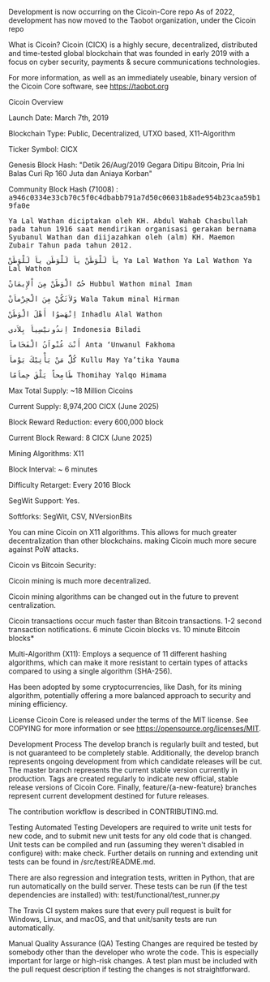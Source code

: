 Development is now occurring on the Cicoin-Core repo
As of 2022, development has now moved to the Taobot organization, under the Cicoin repo


What is Cicoin?
Cicoin (CICX) is a highly secure, decentralized, distributed and time-tested global blockchain that was founded in early 2019 with a focus on cyber security, payments & secure communications technologies.

For more information, as well as an immediately useable, binary version of the Cicoin Core software, see https://taobot.org

Cicoin Overview

Launch Date: March 7th, 2019

Blockchain Type: Public, Decentralized, UTXO based, X11-Algorithm

Ticker Symbol: CICX

Genesis Block Hash: "Detik 26/Aug/2019 Gegara Ditipu Bitcoin, Pria Ini Balas Curi Rp 160 Juta dan Aniaya Korban"

Community Block Hash (71008) : <tt>a946c0334e33cb70c5f0c4dbabb791a7d50c06031b8ade954b23caa59b19fa0e</tt>

<tt>
Ya Lal Wathan diciptakan oleh KH. Abdul Wahab Chasbullah pada tahun 1916 saat mendirikan organisasi gerakan bernama Syubanul Wathan dan diijazahkan oleh (alm) KH. Maemon Zubair Tahun pada tahun 2012.
 
ياَ لَلْوَطَنْ ياَ لَلْوَطَن ياَ لَلْوَطَنْ
Ya Lal Wathon Ya Lal Wathon Ya Lal Wathon
 
حُبُّ الْوَطَنْ مِنَ اْلإِيمَانْ
Hubbul Wathon minal Iman
 
وَلاَتَكُنْ مِنَ الْحِرْماَنْ
Wala Takum minal Hirman
 
اِنْهَضوُا أَهْلَ الْوَطَنْ
Inhadlu Alal Wathon
 
اِندُونيْسِياَ بِلاَدى
Indonesia Biladi
 
أَنْتَ عُنْواَنُ الْفَخَاماَ
Anta ‘Unwanul Fakhoma
 
 
كُلُّ مَنْ يَأْتِيْكَ يَوْماَ
Kullu May Ya’tika Yauma
 
طَامِحاً يَلْقَ حِماَمًا
Thomihay Yalqo Himama
</tt>

Max Total Supply: ~18 Million Cicoins

Current Supply: 8,974,200 CICX (June 2025)

Block Reward Reduction: every 600,000 block

Current Block Reward: 8 CICX (June 2025)

Mining Algorithms: X11

Block Interval: ~ 6 minutes

Difficulty Retarget: Every 2016 Block

SegWit Support: Yes.

Softforks: SegWit, CSV, NVersionBits

You can mine Cicoin on X11 algorithms. This allows for much greater decentralization than other blockchains. 
making Cicoin much more secure against PoW attacks.

Cicoin vs Bitcoin
Security:

Cicoin mining is much more decentralized.

Cicoin mining algorithms can be changed out in the future to prevent centralization.

Cicoin transactions occur much faster than Bitcoin transactions.
1-2 second transaction notifications.
6 minute Cicoin blocks vs. 10 minute Bitcoin blocks*

Multi-Algorithm (X11): Employs a sequence of 11 different hashing algorithms, which can make it more resistant to certain types of attacks compared to using a single algorithm (SHA-256).

Has been adopted by some cryptocurrencies, like Dash, for its mining algorithm, potentially offering a more balanced approach to security and mining efficiency. 

License
Cicoin Core is released under the terms of the MIT license. See COPYING for more information or see https://opensource.org/licenses/MIT.

Development Process
The develop branch is regularly built and tested, but is not guaranteed to be completely stable. Additionally, the develop branch represents ongoing development from which candidate releases will be cut. The master branch represents the current stable version currently in production. Tags are created regularly to indicate new official, stable release versions of Cicoin Core. Finally, feature/{a-new-feature} branches represent current development destined for future releases.

The contribution workflow is described in CONTRIBUTING.md.

Testing
Automated Testing
Developers are required to write unit tests for new code, and to submit new unit tests for any old code that is changed. Unit tests can be compiled and run (assuming they weren't disabled in configure) with: make check. Further details on running and extending unit tests can be found in /src/test/README.md.

There are also regression and integration tests, written in Python, that are run automatically on the build server. These tests can be run (if the test dependencies are installed) with: test/functional/test_runner.py

The Travis CI system makes sure that every pull request is built for Windows, Linux, and macOS, and that unit/sanity tests are run automatically.

Manual Quality Assurance (QA) Testing
Changes are required be tested by somebody other than the developer who wrote the code. This is especially important for large or high-risk changes. A test plan must be included with the pull request description if testing the changes is not straightforward.